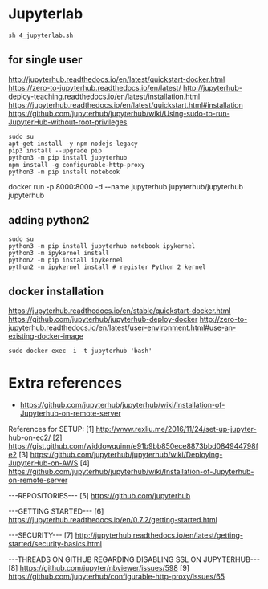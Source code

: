 # Jupyterlab

```
sh 4_jupyterlab.sh
```

## for single user

http://jupyterhub.readthedocs.io/en/latest/quickstart-docker.html
https://zero-to-jupyterhub.readthedocs.io/en/latest/
http://jupyterhub-deploy-teaching.readthedocs.io/en/latest/installation.html
https://jupyterhub.readthedocs.io/en/latest/quickstart.html#installation
https://github.com/jupyterhub/jupyterhub/wiki/Using-sudo-to-run-JupyterHub-without-root-privileges

```
sudo su
apt-get install -y npm nodejs-legacy
pip3 install --upgrade pip
python3 -m pip install jupyterhub
npm install -g configurable-http-proxy
python3 -m pip install notebook
```

docker run -p 8000:8000 -d --name jupyterhub jupyterhub/jupyterhub jupyterhub


## adding python2

```
sudo su
python3 -m pip install jupyterhub notebook ipykernel
python3 -m ipykernel install
python2 -m pip install ipykernel
python2 -m ipykernel install # register Python 2 kernel
```

## docker installation

https://jupyterhub.readthedocs.io/en/stable/quickstart-docker.html
https://github.com/jupyterhub/jupyterhub-deploy-docker
http://zero-to-jupyterhub.readthedocs.io/en/latest/user-environment.html#use-an-existing-docker-image

```
sudo docker exec -i -t jupyterhub 'bash'

```

# Extra references
- https://github.com/jupyterhub/jupyterhub/wiki/Installation-of-Jupyterhub-on-remote-server

References for SETUP:
[1] http://www.rexliu.me/2016/11/24/set-up-jupyter-hub-on-ec2/
[2] https://gist.github.com/widdowquinn/e91b9bb850ece8873bbd084944798fe2
[3] https://github.com/jupyterhub/jupyterhub/wiki/Deploying-JupyterHub-on-AWS
[4] https://github.com/jupyterhub/jupyterhub/wiki/Installation-of-Jupyterhub-on-remote-server

---REPOSITORIES---
[5] https://github.com/jupyterhub

---GETTING STARTED---
[6] https://jupyterhub.readthedocs.io/en/0.7.2/getting-started.html

---SECURITY---
[7] http://jupyterhub.readthedocs.io/en/latest/getting-started/security-basics.html

---THREADS ON GITHUB REGARDING DISABLING SSL ON JUPYTERHUB---
[8] https://github.com/jupyter/nbviewer/issues/598
[9] https://github.com/jupyterhub/configurable-http-proxy/issues/65
